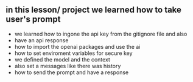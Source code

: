 ## in this lesson/ project we learned how to take user's prompt 
- we learned how to ingone the api key from the gitignore file and also 
- have an api response 
- how to import the openai packages and use the ai 
- how to set enviroment variables for secure key 
- we defined the model and the context 
- also set a messages like there was history
- how to send the prompt and have a response 